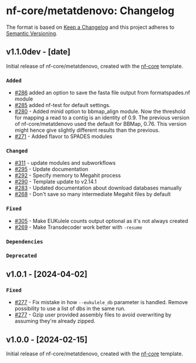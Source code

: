# nf-core/metatdenovo: Changelog

The format is based on [Keep a Changelog](https://keepachangelog.com/en/1.0.0/)
and this project adheres to [Semantic Versioning](https://semver.org/spec/v2.0.0.html).

## v1.1.0dev - [date]

Initial release of nf-core/metatdenovo, created with the [nf-core](https://nf-co.re/) template.

### `Added`

- [#286](<[https://github.com/nf-core/metatdenovo/pull/286](https://github.com/nf-core/metatdenovo/pull/286)>) added an option to save the fasta file output from formatspades.nf module
- [#285](<[https://github.com/nf-core/metatdenovo/pull/285](https://github.com/nf-core/metatdenovo/pull/285)>) added nf-test for default settings.
- [#280](<[https://github.com/nf-core/metatdenovo/issues/280](https://github.com/nf-core/metatdenovo/issues/280)>) - Added minid option to bbmap_align module. Now the threshold for mapping a read to a contig is an identity of 0.9. The previous version of nf-core/metatdenovo used the default for BBMap, 0.76. This version might hence give slightly different results than the previous.
- [#271](<[https://github.com/nf-core/metatdenovo/issues/271](https://github.com/nf-core/metatdenovo/issues/271)>) - Added flavor to SPADES modules

### `Changed`

- [#311](<[https://github.com/nf-core/metatdenovo/pull/311](https://github.com/nf-core/metatdenovo/pull/311)>) - update modules and subworkflows
- [#295](<[https://github.com/nf-core/metatdenovo/pull/295](https://github.com/nf-core/metatdenovo/pull/295)>) - Update documentation
- [#292](<[https://github.com/nf-core/metatdenovo/pull/292](https://github.com/nf-core/metatdenovo/pull/292)>) - Specify memory to Megahit process
- [#290](<[https://github.com/nf-core/metatdenovo/pull/290](https://github.com/nf-core/metatdenovo/pull/290)>) - Template update to v2.14.1
- [#283](<[https://github.com/nf-core/metatdenovo/pull/283](https://github.com/nf-core/metatdenovo/pull/283)>) - Updated documentation about download databases manually
- [#268](<[https://github.com/nf-core/metatdenovo/pull/268](https://github.com/nf-core/metatdenovo/pull/268)>) - Don't save so many intermediate Megahit files by default

### `Fixed`

- [#305](<[https://github.com/nf-core/ampliseq/pull/681](https://github.com/nf-core/metatdenovo/pull/305)>) - Make EUKulele counts output optional as it's not always created
- [#269](<[https://github.com/nf-core/ampliseq/pull/681](https://github.com/nf-core/metatdenovo/pull/269)>) - Make Transdecoder work better with `-resume`

### `Dependencies`

### `Deprecated`

## v1.0.1 - [2024-04-02]

### `Fixed`

- [#277](https://github.com/nf-core/metatdenovo/pull/277) - Fix mistake in how `--eukulele_db` parameter is handled. Remove possibility to use a list of dbs in the same run.
- [#277](https://github.com/nf-core/metatdenovo/pull/277) - Gzip user provided assembly files to avoid overwriting by assuming they're already zipped.

## v1.0.0 - [2024-02-15]

Initial release of nf-core/metatdenovo, created with the [nf-core](https://nf-co.re/) template.

